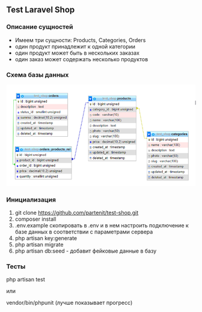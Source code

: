 ## Test Laravel Shop

### Описание сущностей
- Имеем три сущности: Products, Categories, Orders
- один продукт принадлежит к одной категории
- один продукт может быть в нескольких заказах
- один заказ может содержать несколько продуктов

### Схема базы данных
![image](public/images/schema_db.png)

### Инициализация
1) git clone https://github.com/partenit/test-shop.git
2) composer install
3) .env.example скопировать в .env и в нем настроить подключение к базе данных в соответствии с параметрами сервера
4) php artisan key:generate
5) php artisan migrate
6) php artisan db:seed - добавит фейковые данные в базу

### Тесты
php artisan test

или

vendor/bin/phpunit (лучше показывает прогресс)
